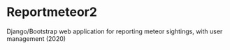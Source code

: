 # Reportmeteor2
Django/Bootstrap web application for reporting meteor sightings, with user management (2020)
